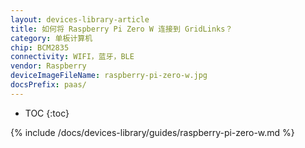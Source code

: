 ```yaml
---
layout: devices-library-article
title: 如何将 Raspberry Pi Zero W 连接到 GridLinks？
category: 单板计算机
chip: BCM2835
connectivity: WIFI，蓝牙，BLE
vendor: Raspberry
deviceImageFileName: raspberry-pi-zero-w.jpg
docsPrefix: paas/
---
```



* TOC
{:toc}

{% include /docs/devices-library/guides/raspberry-pi-zero-w.md %}